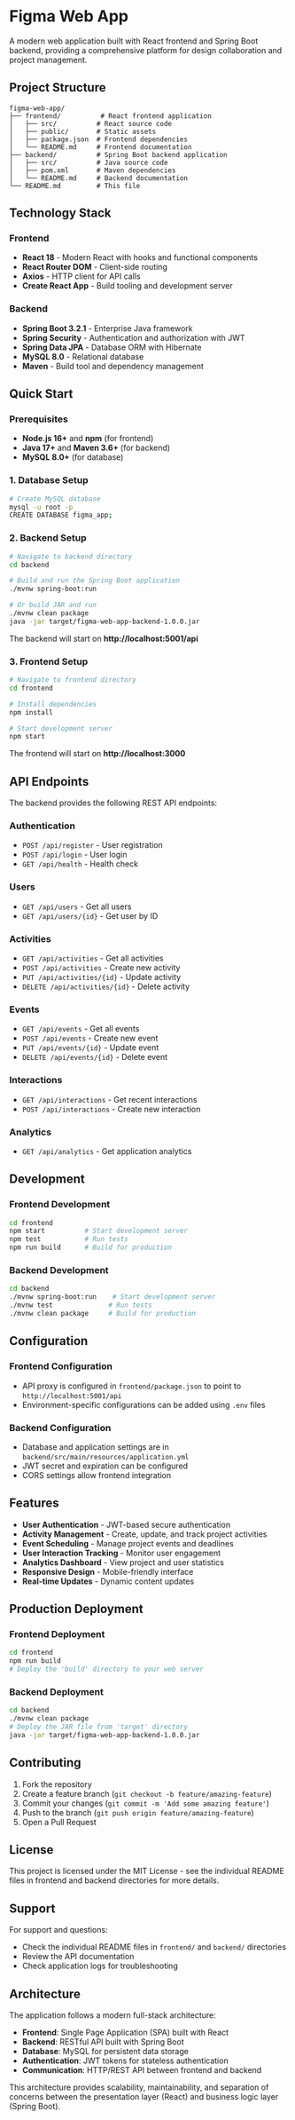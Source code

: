 # Figma Web App

A modern web application built with React frontend and Spring Boot backend, providing a comprehensive platform for design collaboration and project management.

## Project Structure

```
figma-web-app/
├── frontend/          # React frontend application
│   ├── src/          # React source code
│   ├── public/       # Static assets
│   ├── package.json  # Frontend dependencies
│   └── README.md     # Frontend documentation
├── backend/          # Spring Boot backend application
│   ├── src/          # Java source code
│   ├── pom.xml       # Maven dependencies
│   └── README.md     # Backend documentation
└── README.md         # This file
```

## Technology Stack

### Frontend
- **React 18** - Modern React with hooks and functional components
- **React Router DOM** - Client-side routing
- **Axios** - HTTP client for API calls
- **Create React App** - Build tooling and development server

### Backend
- **Spring Boot 3.2.1** - Enterprise Java framework
- **Spring Security** - Authentication and authorization with JWT
- **Spring Data JPA** - Database ORM with Hibernate
- **MySQL 8.0** - Relational database
- **Maven** - Build tool and dependency management

## Quick Start

### Prerequisites
- **Node.js 16+** and **npm** (for frontend)
- **Java 17+** and **Maven 3.6+** (for backend)
- **MySQL 8.0+** (for database)

### 1. Database Setup
```bash
# Create MySQL database
mysql -u root -p
CREATE DATABASE figma_app;
```

### 2. Backend Setup
```bash
# Navigate to backend directory
cd backend

# Build and run the Spring Boot application
./mvnw spring-boot:run

# Or build JAR and run
./mvnw clean package
java -jar target/figma-web-app-backend-1.0.0.jar
```

The backend will start on **http://localhost:5001/api**

### 3. Frontend Setup
```bash
# Navigate to frontend directory
cd frontend

# Install dependencies
npm install

# Start development server
npm start
```

The frontend will start on **http://localhost:3000**

## API Endpoints

The backend provides the following REST API endpoints:

### Authentication
- `POST /api/register` - User registration
- `POST /api/login` - User login
- `GET /api/health` - Health check

### Users
- `GET /api/users` - Get all users
- `GET /api/users/{id}` - Get user by ID

### Activities
- `GET /api/activities` - Get all activities
- `POST /api/activities` - Create new activity
- `PUT /api/activities/{id}` - Update activity
- `DELETE /api/activities/{id}` - Delete activity

### Events
- `GET /api/events` - Get all events
- `POST /api/events` - Create new event
- `PUT /api/events/{id}` - Update event
- `DELETE /api/events/{id}` - Delete event

### Interactions
- `GET /api/interactions` - Get recent interactions
- `POST /api/interactions` - Create new interaction

### Analytics
- `GET /api/analytics` - Get application analytics

## Development

### Frontend Development
```bash
cd frontend
npm start          # Start development server
npm test           # Run tests
npm run build      # Build for production
```

### Backend Development
```bash
cd backend
./mvnw spring-boot:run    # Start development server
./mvnw test              # Run tests
./mvnw clean package     # Build for production
```

## Configuration

### Frontend Configuration
- API proxy is configured in `frontend/package.json` to point to `http://localhost:5001/api`
- Environment-specific configurations can be added using `.env` files

### Backend Configuration
- Database and application settings are in `backend/src/main/resources/application.yml`
- JWT secret and expiration can be configured
- CORS settings allow frontend integration

## Features

- **User Authentication** - JWT-based secure authentication
- **Activity Management** - Create, update, and track project activities
- **Event Scheduling** - Manage project events and deadlines
- **User Interaction Tracking** - Monitor user engagement
- **Analytics Dashboard** - View project and user statistics
- **Responsive Design** - Mobile-friendly interface
- **Real-time Updates** - Dynamic content updates

## Production Deployment

### Frontend Deployment
```bash
cd frontend
npm run build
# Deploy the 'build' directory to your web server
```

### Backend Deployment
```bash
cd backend
./mvnw clean package
# Deploy the JAR file from 'target' directory
java -jar target/figma-web-app-backend-1.0.0.jar
```

## Contributing

1. Fork the repository
2. Create a feature branch (`git checkout -b feature/amazing-feature`)
3. Commit your changes (`git commit -m 'Add some amazing feature'`)
4. Push to the branch (`git push origin feature/amazing-feature`)
5. Open a Pull Request

## License

This project is licensed under the MIT License - see the individual README files in frontend and backend directories for more details.

## Support

For support and questions:
- Check the individual README files in `frontend/` and `backend/` directories
- Review the API documentation
- Check application logs for troubleshooting

## Architecture

The application follows a modern full-stack architecture:

- **Frontend**: Single Page Application (SPA) built with React
- **Backend**: RESTful API built with Spring Boot
- **Database**: MySQL for persistent data storage
- **Authentication**: JWT tokens for stateless authentication
- **Communication**: HTTP/REST API between frontend and backend

This architecture provides scalability, maintainability, and separation of concerns between the presentation layer (React) and business logic layer (Spring Boot).